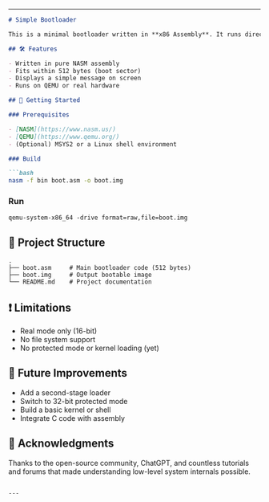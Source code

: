 

---

````markdown
# Simple Bootloader

This is a minimal bootloader written in **x86 Assembly**. It runs directly on hardware (or virtual machines like QEMU) and represents the very first stage of a computer's startup process.

## 🛠 Features

- Written in pure NASM assembly
- Fits within 512 bytes (boot sector)
- Displays a simple message on screen
- Runs on QEMU or real hardware

## 🚀 Getting Started

### Prerequisites

- [NASM](https://www.nasm.us/)
- [QEMU](https://www.qemu.org/)
- (Optional) MSYS2 or a Linux shell environment

### Build

```bash
nasm -f bin boot.asm -o boot.img
````

### Run

```
qemu-system-x86_64 -drive format=raw,file=boot.img
```

## 📂 Project Structure

```
.
├── boot.asm     # Main bootloader code (512 bytes)
├── boot.img     # Output bootable image
└── README.md    # Project documentation
```

## ❗ Limitations

* Real mode only (16-bit)
* No file system support
* No protected mode or kernel loading (yet)

## 🔮 Future Improvements

* Add a second-stage loader
* Switch to 32-bit protected mode
* Build a basic kernel or shell
* Integrate C code with assembly

## 🙏 Acknowledgments

Thanks to the open-source community, ChatGPT, and countless tutorials and forums that made understanding low-level system internals possible.

```

---


